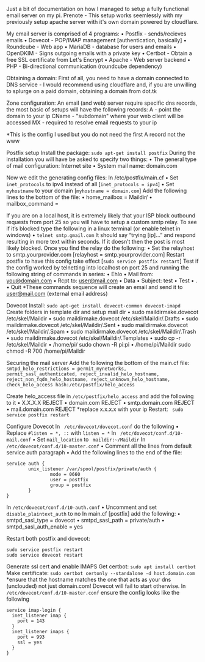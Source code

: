 Just a bit of documentation on how I managed to setup a fully functional email server on my pi.
Prenote - This setup works seemlessly with my previously setup apache server with it's own domain powered by cloudflare.

My email server is comprised of 4 programs:
•	Postfix - sends/recieves emails
•	Dovecot - POP/IMAP management [authentication, basically]
•	Roundcube - Web app
•	MariaDB - database for users and emails
•	OpenDKIM - Signs outgoing emails with a private key
•	Certbot - Obtain a free SSL certificate from Let's Encrypt
•	Apache - Web server backend
•	PHP - Bi-directional communication (roundcube dependency)
  
Obtaining a domain:
First of all, you need to have a domain connected to DNS service - I would recommend using cloudflare and, if you are unwilling to splurge on a paid domain, obtaining a domain from dot.tk

Zone configuration:
An email (and web) server require specific dns records, the most basic of setups will have the following records:
A - point the domain to your ip
CName - "subdomain" where your web client will be accessed
MX - required to resolve email requests to your ip
 
*This is the config I used but you do not need the first A record not the www

Postfix setup
Install the package: ```sudo apt-get install postfix```
During the installation you will have be asked to specify two things: 
•	The general type of mail configuration: Internet site 
•	System mail name: domain.com

Now we edit the generating config files:
In /etc/postfix/main.cf
•	Set ```inet_protocols``` to ipv4 instead of all [```inet_protocols = ipv4```]
•	Set ```myhostname``` to your domain [```myhostname = domain.com```]
Add the following lines to the bottom of the file:
•	home_mailbox = Maildir/ 
•	mailbox_command =

If you are on a local host, it is extremely likely that your ISP block outbound requests from port 25 so you will have to setup a custom smtp relay. 
To see if it’s blocked type the following in a linux terminal (or enable telnet in windows)
•	```telnet smtp.gmail.com```
It should say “trying [ip]…” and respond resulting in more text within seconds. If it doesn’t then the post is most likely blocked. Once you find the relay do the following:
•	Set the relayhost to smtp.yourprovider.com [relayhost = smtp.yourprovider.com]
Restart postfix to have this config take effect [```sudo service postfix restart```]
Test if the config worked by telnetting into localhost on port 25 and running the following string of commands in series:
•	Ehlo
•	Mail from: you@domain.com
•	Rcpt to: user@mail.com
•	Data
•	Subject: test
•	Test
•	.
•	Quit
*These commands sequence will create an email and send it to user@mail.com (external email address)

Dovecot
Install: ```sudo apt-get install dovecot-common dovecot-imapd```
Create folders in template dir and setup mail dir
•	sudo maildirmake.dovecot /etc/skel/Maildir 
•	sudo maildirmake.dovecot /etc/skel/Maildir/.Drafts 
•	sudo maildirmake.dovecot /etc/skel/Maildir/.Sent 
•	sudo maildirmake.dovecot /etc/skel/Maildir/.Spam 
•	sudo maildirmake.dovecot /etc/skel/Maildir/.Trash 
•	sudo maildirmake.dovecot /etc/skel/Maildir/.Templates
•	sudo cp -r /etc/skel/Maildir 
•	/home/pi/ sudo chown -R pi:pi 
•	/home/pi/Maildir sudo chmod -R 700 /home/pi/Maildir


Securing the mail server
Add the following the bottom of the main.cf file:
```smtpd_helo_restrictions = permit_mynetworks, permit_sasl_authenticated, reject_invalid_helo_hostname, reject_non_fqdn_helo_hostname, reject_unknown_helo_hostname, check_helo_access hash:/etc/postfix/helo_access```

Create helo_access file in ```/etc/postfix/helo_access``` and add the following to it
•	X.X.X.X   REJECT
•	domain.com   REJECT
•	smtp.domain.com   REJECT
•	mail.domain.com   REJECT
*replace x.x.x.x with your ip
Restart: ``` sudo service postfix restart```

Configure Dovecot
In ``` /etc/dovecot/dovecot.conf``` do the following
•	Replace ```#listen = *, ::``` with ```listen = *```
In ``` /etc/dovecot/conf.d/10-mail.conf```
•	Set ```mail_location``` to ``` maildir:~/Maildir```
In ``` /etc/dovecot/conf.d/10-master.conf```
•	Comment all the lines from default service auth paragraph
•	Add the following lines to the end of the file:
```
service auth {
        unix_listener /var/spool/postfix/private/auth {
                mode = 0660
                user = postfix
                group = postfix
        }
}
```

In 
```/etc/dovecot/conf.d/10-auth.conf```
•	Uncomment and set ```disable_plaintext_auth``` to no
In main.cf [postfix] add the following:
•	smtpd_sasl_type = dovecot
•	smtpd_sasl_path = private/auth
•	smtpd_sasl_auth_enable = yes

Restart both postfix and dovecot: 
```
sudo service postfix restart 
sudo service dovecot restart
```

Generate ssl cert and enable IMAPS
Get certbot: ```sudo apt install certbot``` 
Make certificate: ```sudo certbot certonly --standalone -d host.domain.com ```
*ensure that the hostname matches the one that acts as your dns (unclouded) not just domain.com! Dovecot will fail to start otherwise.
In ```/etc/dovecot/conf.d/10-master.conf``` ensure the config looks like the following
```
service imap-login {
  inet_listener imap {
    port = 143
  } 
  inet_listener imaps {
    port = 993
    ssl = yes
  }
}
```

